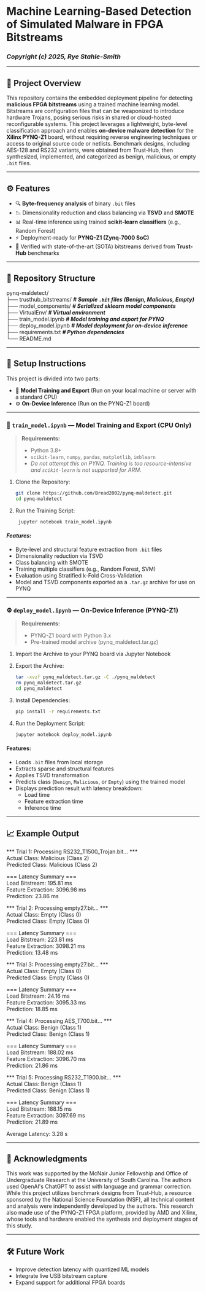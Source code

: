 # **Machine Learning-Based Detection of Simulated Malware in FPGA Bitstreams**
### *Copyright (c) 2025, Rye Stahle-Smith* 

---

## 📌 Project Overview

This repository contains the embedded deployment pipeline for detecting **malicious FPGA bitstreams** using a trained machine learning model. Bitstreams are configuration files that can be weaponized to introduce hardware Trojans, posing serious risks in shared or cloud-hosted reconfigurable systems. This project leverages a lightweight, byte-level classification approach and enables **on-device malware detection** for the **Xilinx PYNQ-Z1** board, without requiring reverse engineering techniques or access to original source code or netlists. Benchmark designs, including AES-128 and RS232 variants, were obtained from Trust-Hub, then synthesized, implemented, and categorized as benign, malicious, or empty `.bit` files.

---

## ⚙️ Features

- 🔍 **Byte-frequency analysis** of binary `.bit` files
- 📉 Dimensionality reduction and class balancing via **TSVD** and **SMOTE**
- 📊 Real-time inference using trained **scikit-learn classifiers** (e.g., Random Forest)
- ⚡ Deployment-ready for **PYNQ-Z1 (Zynq-7000 SoC)**
- 🧪 Verified with state-of-the-art (SOTA) bitstreams derived from **Trust-Hub** benchmarks

---

## 📂 Repository Structure
pynq-maldetect/<br>
├── trusthub_bitstreams/ ***# Sample `.bit` files (Benign, Malicious, Empty)***<br>
├── model_components/ ***# Serialized sklearn model components***<br>
├── VirtualEnv/ ***# Virtual environment***<br>
├── train_model.ipynb ***# Model training and export for PYNQ***<br>
├── deploy_model.ipynb ***# Model deployment for on-device inference***<br>
├── requirements.txt ***# Python dependencies***<br>
└── README.md<br>

---

## 🚀 Setup Instructions

This project is divided into two parts:

- 🧠 **Model Training and Export** (Run on your local machine or server with a standard CPU)
- ⚙️ **On-Device Inference** (Run on the PYNQ-Z1 board)

---

### 🧠 `train_model.ipynb` — Model Training and Export (CPU Only)

> **Requirements:**
> - Python 3.8+
> - `scikit-learn`, `numpy`, `pandas`, `matplotlib`, `imblearn`  
> - *Do not attempt this on PYNQ. Training is too resource-intensive and `scikit-learn` is not supported for ARM.*

1. Clone the Repository:
   ```bash
   git clone https://github.com/Bread2002/pynq-maldetect.git
   cd pynq-maldetect
   ```

2. Run the Training Script:
   ```bash
    jupyter notebook train_model.ipynb
   ```

#### ***Features:***
- Byte-level and structural feature extraction from `.bit` files  
- Dimensionality reduction via TSVD  
- Class balancing with SMOTE  
- Training multiple classifiers (e.g., Random Forest, SVM)  
- Evaluation using Stratified k-Fold Cross-Validation  
- Model and TSVD components exported as a `.tar.gz` archive for use on PYNQ

---

### ⚙️ `deploy_model.ipynb` — On-Device Inference (PYNQ-Z1)

> **Requirements:**
> - PYNQ-Z1 board with Python 3.x
> - Pre-trained model archive (pynq_maldetect.tar.gz)

1. Import the Archive to your PYNQ board via Jupyter Notebook

2. Export the Archive:
    ```bash
    tar -xvzf pynq_maldetect.tar.gz -C ./pynq_maldetect
    rm pynq_maldetect.tar.gz
    cd pynq_maldetect
    ```

3. Install Dependencies:
   ```bash
   pip install -r requirements.txt
   ```

4. Run the Deployment Script:
   ```bash
   jupyter notebook deploy_model.ipynb
   ```

#### Features:
- Loads `.bit` files from local storage  
- Extracts sparse and structural features  
- Applies TSVD transformation  
- Predicts class (`Benign`, `Malicious`, or `Empty`) using the trained model  
- Displays prediction result with latency breakdown:
  - Load time  
  - Feature extraction time  
  - Inference time

---

## 📈 Example Output
*** Trial 1: Processing RS232_T1500_Trojan.bit... ***<br>
Actual Class:    Malicious (Class 2)<br>
Predicted Class: Malicious (Class 2)<br>

=== Latency Summary ===<br>
Load Bitstream:      195.81 ms<br>
Feature Extraction:  3096.98 ms<br>
Prediction:          23.86 ms<br>

*** Trial 2: Processing empty27.bit... ***<br>
Actual Class:    Empty (Class 0)<br>
Predicted Class: Empty (Class 0)<br>

=== Latency Summary ===<br>
Load Bitstream:      223.81 ms<br>
Feature Extraction:  3098.21 ms<br>
Prediction:          13.48 ms<br>

*** Trial 3: Processing empty27.bit... ***<br>
Actual Class:    Empty (Class 0)<br>
Predicted Class: Empty (Class 0)<br>

=== Latency Summary ===<br>
Load Bitstream:      24.16 ms<br>
Feature Extraction:  3095.33 ms<br>
Prediction:          18.85 ms<br>

*** Trial 4: Processing AES_T700.bit... ***<br>
Actual Class:    Benign (Class 1)<br>
Predicted Class: Benign (Class 1)<br>

=== Latency Summary ===<br>
Load Bitstream:      188.02 ms<br>
Feature Extraction:  3096.70 ms<br>
Prediction:          21.86 ms<br>

*** Trial 5: Processing RS232_T1900.bit... ***<br>
Actual Class:    Benign (Class 1)<br>
Predicted Class: Benign (Class 1)<br>

=== Latency Summary ===<br>
Load Bitstream:      188.15 ms<br>
Feature Extraction:  3097.69 ms<br>
Prediction:          21.89 ms<br>


Average Latency: 3.28 s<br>

---

## 🤝 Acknowledgments
This work was supported by the McNair Junior Fellowship and Office of Undergraduate Research at the University of South Carolina. The authors used OpenAl's ChatGPT to assist with language and grammar correction. While this project utilizes benchmark designs from Trust-Hub, a resource sponsored by the National Science Foundation (NSF), all technical content and analysis were independently developed by the authors.
This research also made use of the PYNQ-Z1 FPGA platform, provided by AMD and Xilinx, whose tools and hardware enabled the synthesis and deployment stages of this study.

---

## 🛠️ Future Work
- Improve detection latency with quantized ML models
- Integrate live USB bitstream capture
- Expand support for additional FPGA boards
